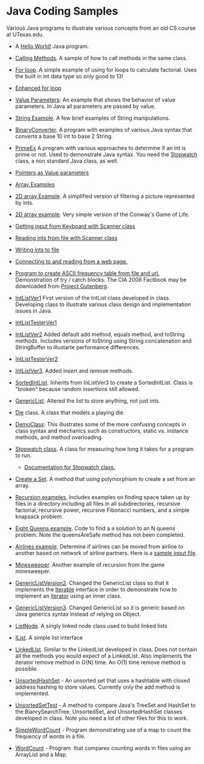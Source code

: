 # Java Coding Samples 

Various Java programs to illustrate various concepts from an old CS course at UTexas.edu.

*   A [Hello World!](javacode/codeSamples/HelloWorld.java) Java program.
    
*   [Calling Methods](javacode/codeSamples/CallingMethodsInSameClass.java). A sample of how to call methods in the same class.
    
*   [For loop](javacode/codeSamples/Factorial.java). A simple example of using for loops to calculate factorial. Uses the built in int data type so only good to 13!
    
*   [Enhanced for loop](javacode/codeSamples/EnhancedFor.java)
    
*   [Value Parameters](javacode/codeSamples/PrimitiveParameters.java): An example that shows the behavior of value parameters. In Java all parameters are passed by value. 
    
*   [String Example](javacode/codeSamples/StringExample.java). A few brief examples of String manipulations.
    
*   [BinaryConverter](javacode/codeSamples/BinaryConverter.java). A program with examples of various Java syntax that converts a base 10 int to base 2 String.
    
*   [PrimeEx](javacode/codeSamples/PrimeEx.java) A program with various approaches to determine if an int is prime or not. Used to demonstrate Java syntax. You need the [Stopwatch](javacode/utilities/Stopwatch.java) class, a non standard Java class, as well.
    
*   [Pointers as Value parameters](javacode/codeSamples/ObjectVarsAsParameters.java)
    
*   [Array Examples](javacode/codeSamples/ArrayExamples.java)
    
*   [2D array Example](javacode/codeSamples/FilterExample.java). A simplified version of filtering a picture represented by ints.
    
*   [2D array example](javacode/codeSamples/Life.java). Very simple version of the Conway's Game of Life.
    
*   [Getting input from Keyboard with Scanner class](javacode/codeSamples/ScannerAndKeyboard.java)
    
*   [Reading ints from file with Scanner class](javacode/codeSamples/ReadAndPrintScores.java)
    
*   [Writing ints to file](javacode/codeSamples/WriteToFile.java)
    
*   [Connecting to and reading from a web page.](javacode/codeSamples/URLExpSimple.java)
    
*   [Program to create ASCII frequency table from file and url.](javacode/codeSamples/FreqTableExampleOriginal.java) Demonstration of try / catch blocks. The CIA 2008 Factbook may be downloaded from [Project Gutenberg](http://www.gutenberg.org/cache/epub/29233/pg29233.txt).
    
*   [IntListVer1](javacode/codeSamples/IntListVer1.java) First version of the IntList class developed in class. Developing class to illustrate various class design and implementation issues in Java.
    
*   [IntListTesterVer1](javacode/codeSamples/IntListTesterVer1.java)
    
*   [IntListVer2](javacode/codeSamples/IntListVer2.java) Added default add method, equals method, and toString methods. Includes versions of toString using String concatenation and StringBuffer to illustarte performance differences.
    
*   [IntListTesterVer2](javacode/codeSamples/IntListTesterVer2.java)
    
*   [IntListVer3](javacode/codeSamples/IntListVer3.java). Added insert and remove methods.
    
*   [SortedIntList](javacode/codeSamples/SortedIntList.java). Inherits from InListVer3 to create a SortedIntList. Class is "broken" because random insertions still allowed.
    
*   [GenericList](javacode/codeSamples/GenericList.java). Altered the list to store anything, not just ints.
    
*   [Die](javacode/codeSamples/Die.java) class. A class that models a playing die.
    
*   [DemoClass](javacode/codeSamples/DemoClass.java): This illustrates some of the more confusing concepts in class syntax and mechanics such as constructors, static vs. instance methods, and method overloading. 
    
*   [Stopwatch class](javacode/utilities/Stopwatch.java). A class for measuring how long it takes for a program to run.
    
    *   [Documentation for Stopwatch class.](javacode/utilities/Stopwatch.html)
        
*   [Create a Set](javacode/codeSamples/CreateASet.java). A method that using polymorphism to create a set from an array.
    
*   [Recursion examples](javacode/codeSamples/RecursionExampleDirectory.java). Includes examples on finding space taken up by files in a directory including all files in all subdirectories, recursive factorial, recursive power, recursive Fibonacci numbers, and a simple knapsack problem.
    
*   [Eight Queens example](javacode/codeSamples/EightQueens.java). Code to find a a solution to an N queens problem. Note the queensAreSafe method has not been completed.
    
*   [Airlines example](javacode/codeSamples/AirlineProblem.java). Determine if airlines can be moved from airline to another based on network of airline partners. Here is a [sample input file](javacode/codeSamples/airlines.txt).
    
*   [Minesweeper](javacode/codeSamples/MineSweeper.java). Another example of recursion from the game minesweeper.
    
*   [GenericListVersion2](javacode/codeSamples/GenericListVersion2.java). Changed the GenericList class so that it implements the [Iterable](http://java.sun.com/javase/6/docs/api/java/lang/Iterable.html) interface in order to demonstrate how to implement an [iterator](http://java.sun.com/javase/6/docs/api/java/util/Iterator.html) using an inner class.
    
*   [GenericListVersion3](javacode/GenericList.java). Changed GenericList so it is generic based on Java generics syntax instead of relying on Object.
    
*   [ListNode](javacode/codeSamples/ListNode.java). A singly linked node class used to build linked lists
    
*   [IList](javacode/LinkedList/IList.java). A simple list interface
    
*   [LinkedList](javacode/codeSamples/LinkedList.java). Similar to the LinkedList developed in class. Does not contain all the methods you would expect of a LinkedList. Also implements the iterator remove method in O(N) time. An O(1) time remove method is possible.
    
*   [UnsortedHashSet](javacode/codeSamples/UnsortedHashSet.java) \- An unsorted set that uses a hashtable with closed address hashing to store values. Currently only the add method is implemented.
    
*   [UnsortedSetTest](javacode/codeSamples/UnsortedSetTest.java) - A method to compare Java's TreeSet and HashSet to the BianrySearchTree, UnsortedSet, and UnsortedHashSet classes developed in class. Note you need a lot of other files for this to work.
    
*   [SimpleWordCount](javacode/codeSamples/SimpleWordCounter.java) \- Program demonstrating use of a map to count the frequency of words in a file.
    
*   [WordCount](https://www.cs.utexas.edu/~scottm/cs314/javacode/CodingSamples/WordCount.java) \- Program  that compares counting words in files using an ArrayList and a Map.